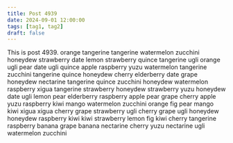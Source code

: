 ```yaml
---
title: Post 4939
date: 2024-09-01 12:00:00
tags: [tag1, tag2]
draft: false
---
```

This is post 4939.
orange
tangerine
tangerine
watermelon
zucchini
honeydew
strawberry
date
lemon
strawberry
quince
tangerine
ugli
orange
ugli
pear
date
ugli
quince
apple
raspberry
yuzu
watermelon
tangerine
zucchini
tangerine
quince
honeydew
cherry
elderberry
date
grape
honeydew
nectarine
tangerine
quince
zucchini
honeydew
watermelon
raspberry
xigua
tangerine
strawberry
honeydew
strawberry
yuzu
honeydew
date
ugli
lemon
pear
elderberry
raspberry
apple
pear
grape
cherry
apple
yuzu
raspberry
kiwi
mango
watermelon
zucchini
orange
fig
pear
mango
kiwi
xigua
xigua
cherry
grape
strawberry
ugli
cherry
grape
ugli
honeydew
honeydew
raspberry
kiwi
kiwi
strawberry
lemon
fig
kiwi
cherry
tangerine
raspberry
banana
grape
banana
nectarine
cherry
yuzu
nectarine
ugli
watermelon
zucchini

